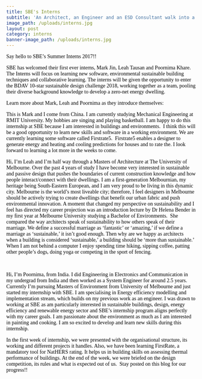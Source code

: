 ```yaml
---
title: SBE's Interns
subtitle: 'An Architect, an Engineer and an ESD Consultant walk into a bar...'
image_path: /uploads/interns.jpg
layout: post
category: interns
banner-image_path: /uploads/interns.jpg
---
```



<font color="#000000"><font face="Calibri">Say hello to SBE&rsquo;s Summer Interns 2017!!</font></font>

<font face="Calibri"><font color="#000000">SBE has welcomed their first ever interns, Mark Jin, Leah Tausan and Poornima Khare. The Interns will focus on learning new software, environmental sustainable building techniques and collaborative learning. The interns will be given the opportunity to enter the BDAV 10-star sustainable design challenge 2018, working together as a team, pooling their diverse background knowledge to develop a zero-net energy dwelling. &nbsp;</font></font>

<font color="#000000"><font face="Calibri">Learn more about Mark, Leah and Poornima as they introduce themselves:</font></font>

<font color="#000000"><font face="Calibri">This is Mark and I come from China. I am currently studying Mechanical Engineering at RMIT University. My hobbies are singing and playing basketball. I am happy to do this internship at SBE because I am interested in buildings and environments. &nbsp;I think this will be a good opportunity to learn new skills and software in a working environment. We are currently learning some software called Firstrate5. &nbsp;Firstrate5 enables a designer to generate energy and heating and cooling predictions for houses and to rate the. I look forward to learning a lot more in the weeks to come. </font></font>

<font color="#000000"><font face="Calibri">Hi, I&rsquo;m Leah and I&rsquo;m half way through a Masters of Architecture at The University of Melbourne. Over the past 4 years of study I have become very interested in sustainable and passive design that pushes the boundaries of current construction knowledge and how people interact/connect with their dwellings. I am a first-generation Melbournian, my heritage being South-Eastern European, and I am very proud to be living in this dynamic city. Melbourne is the world&rsquo;s most liveable city; therefore, I feel designers in Melbourne should be actively trying to create dwellings that benefit our urban fabric and push environmental innovation. A moment that changed my perspective on sustainability and I feel has directed my career projection was an introduction lecture by Dr Helena Bender in my first year at Melbourne University studying a Bachelor of Environments.&nbsp; She compared the way architects speak of sustainability to how others speak of their marriage. We define a successful marriage as &lsquo;fantastic&rsquo; or &lsquo;amazing,&rsquo; if we define a marriage as &lsquo;sustainable,&rsquo; it isn&rsquo;t good enough. Then why are we happy as architects when a building is considered &lsquo;sustainable,&rsquo; a building should be &lsquo;more than sustainable.&rsquo; When I am not behind a computer I enjoy spending time hiking, sipping coffee, patting other people&rsquo;s dogs, doing yoga or competing in the sport of fencing.</font></font>

<font color="#000000"><font face="Calibri">&nbsp;</font></font>

<font color="#000000"><font face="Calibri">Hi, I&rsquo;m Poornima, from India. I did Engineering in Electronics and Communication in my undergrad from India and then worked as a System Engineer for around 2.5 years. Currently I&rsquo;m pursuing Masters of Environment from University of Melbourne and just started my internship with SBE. I am specialising in Energy efficiency modelling and implementation stream, which builds on my previous work as an engineer. I was drawn to working at SBE as am particularly interested in sustainable buildings, design, energy efficiency and renewable energy sector and SBE&rsquo;s internship program aligns perfectly with my career goals. I am passionate about the environment as much as I am interested in painting and cooking. I am so excited to develop and learn new skills during this internship. </font></font>

<font color="#000000"><font face="Calibri">In the first week of internship, we were presented with the organisational structure, its working and different projects it handles. Also, we have been learning FirstRate, a mandatory tool for NatHERS rating. It helps us in building skills on assessing thermal performance of buildings. At the end of the week, we were briefed on the design competition, its rules and what is expected out of us.&nbsp; Stay posted on this blog for our progress!!</font></font>